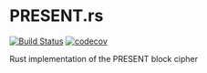 # PRESENT.rs

[![Build Status](https://travis-ci.org/yi-jiayu/PRESENT.rs.svg?branch=master)](https://travis-ci.org/yi-jiayu/PRESENT.rs)
[![codecov](https://codecov.io/gh/yi-jiayu/PRESENT.rs/branch/master/graph/badge.svg)](https://codecov.io/gh/yi-jiayu/PRESENT.rs)

Rust implementation of the PRESENT block cipher
